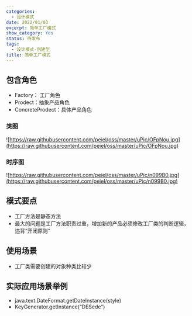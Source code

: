 ```yaml
---
categories:
  - 设计模式
date: 2022/01/03
excerpt: 简单工厂模式
show_category: Yes
status: 待发布
tags:
  - 设计模式-创建型
title: 简单工厂模式
---
```



## 包含角色

- Factory： 工厂角色
- Prodect：抽象产品角色
- ConcreteProdect：具体产品角色

### 类图

![https://raw.githubusercontent.com/peiel/oss/master/uPic/OFpNou.jpg](https://raw.githubusercontent.com/peiel/oss/master/uPic/OFpNou.jpg)

### 时序图

![https://raw.githubusercontent.com/peiel/oss/master/uPic/n099B0.jpg](https://raw.githubusercontent.com/peiel/oss/master/uPic/n099B0.jpg)

## 模式要点

- 工厂方法是静态方法
- 最大的问题是工厂方法职责过重，增加新的产品必须修改工厂类的判断逻辑，违背“开闭原则”

## 使用场景

- 工厂类需要创建的对象种类比较少

## 实际应用场景举例

- java.text.DateFormat.getDateInstance(style)
- KeyGenerator.getInstance(“DESede”)
